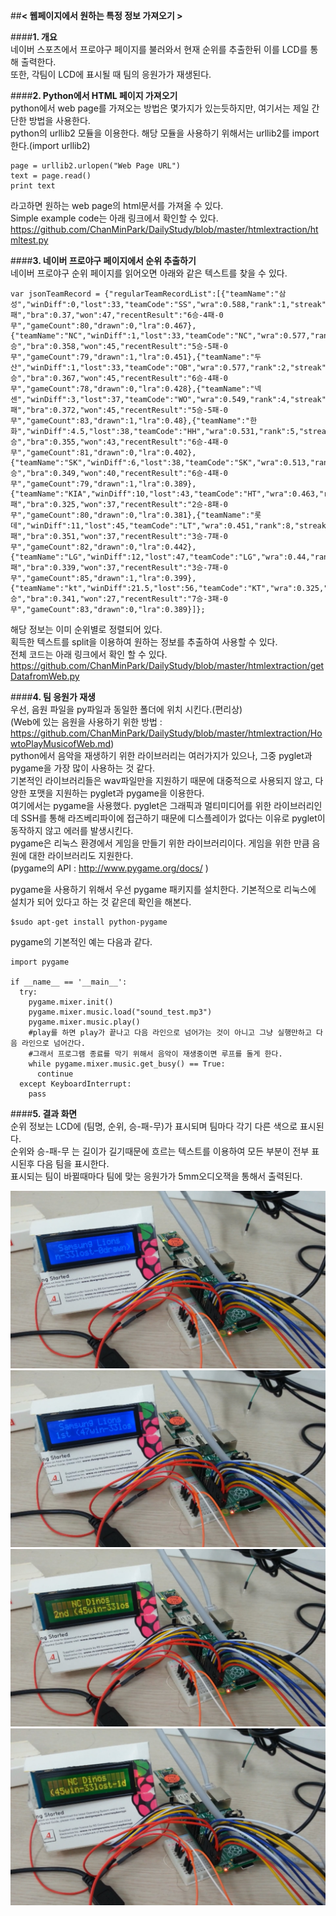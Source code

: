 ##**< 웹페이지에서 원하는 특정 정보 가져오기 >**  
  
####**1. 개요**  
네이버 스포츠에서 프로야구 페이지를 불러와서 현재 순위를 추출한뒤 이를 LCD를 통해 출력한다.  
또한, 각팀이 LCD에 표시될 때 팀의 응원가가 재생된다.
  
####**2. Python에서 HTML 페이지 가져오기**  
python에서 web page를 가져오는 방법은 몇가지가 있는듯하지만, 여기서는 제일 간단한 방법을 사용한다.  
python의 urllib2 모듈을 이용한다. 해당 모듈을 사용하기 위해서는 urllib2를 import한다.(import urllib2)  

    page = urllib2.urlopen("Web Page URL")
    text = page.read()
    print text

라고하면 원하는 web page의 html문서를 가져올 수 있다.  
Simple example code는 아래 링크에서 확인할 수 있다.  
https://github.com/ChanMinPark/DailyStudy/blob/master/htmlextraction/htmltest.py  

####**3. 네이버 프로야구 페이지에서 순위 추출하기**  
네이버 프로야구 순위 페이지를 읽어오면 아래와 같은 텍스트를 찾을 수 있다.  

    var jsonTeamRecord = {"regularTeamRecordList":[{"teamName":"삼성","winDiff":0,"lost":33,"teamCode":"SS","wra":0.588,"rank":1,"streak":"2패","bra":0.37,"won":47,"recentResult":"6승-4패-0무","gameCount":80,"drawn":0,"lra":0.467},{"teamName":"NC","winDiff":1,"lost":33,"teamCode":"NC","wra":0.577,"rank":2,"streak":"3승","bra":0.358,"won":45,"recentResult":"5승-5패-0무","gameCount":79,"drawn":1,"lra":0.451},{"teamName":"두산","winDiff":1,"lost":33,"teamCode":"OB","wra":0.577,"rank":2,"streak":"3승","bra":0.367,"won":45,"recentResult":"6승-4패-0무","gameCount":78,"drawn":0,"lra":0.428},{"teamName":"넥센","winDiff":3,"lost":37,"teamCode":"WO","wra":0.549,"rank":4,"streak":"2패","bra":0.372,"won":45,"recentResult":"5승-5패-0무","gameCount":83,"drawn":1,"lra":0.48},{"teamName":"한화","winDiff":4.5,"lost":38,"teamCode":"HH","wra":0.531,"rank":5,"streak":"2승","bra":0.355,"won":43,"recentResult":"6승-4패-0무","gameCount":81,"drawn":0,"lra":0.402},{"teamName":"SK","winDiff":6,"lost":38,"teamCode":"SK","wra":0.513,"rank":6,"streak":"2승","bra":0.349,"won":40,"recentResult":"6승-4패-0무","gameCount":79,"drawn":1,"lra":0.389},{"teamName":"KIA","winDiff":10,"lost":43,"teamCode":"HT","wra":0.463,"rank":7,"streak":"4패","bra":0.325,"won":37,"recentResult":"2승-8패-0무","gameCount":80,"drawn":0,"lra":0.381},{"teamName":"롯데","winDiff":11,"lost":45,"teamCode":"LT","wra":0.451,"rank":8,"streak":"3패","bra":0.351,"won":37,"recentResult":"3승-7패-0무","gameCount":82,"drawn":0,"lra":0.442},{"teamName":"LG","winDiff":12,"lost":47,"teamCode":"LG","wra":0.44,"rank":9,"streak":"2패","bra":0.339,"won":37,"recentResult":"3승-7패-0무","gameCount":85,"drawn":1,"lra":0.399},{"teamName":"kt","winDiff":21.5,"lost":56,"teamCode":"KT","wra":0.325,"rank":10,"streak":"2승","bra":0.341,"won":27,"recentResult":"7승-3패-0무","gameCount":83,"drawn":0,"lra":0.389}]};
  
해당 정보는 이미 순위별로 정렬되어 있다.  
획득한 텍스트를 split을 이용하여 원하는 정보를 추출하여 사용할 수 있다.  
전체 코드는 아래 링크에서 확인 할 수 있다.  
https://github.com/ChanMinPark/DailyStudy/blob/master/htmlextraction/getDatafromWeb.py  

####**4. 팀 응원가 재생**  
우선, 음원 파일을 py파일과 동일한 폴더에 위치 시킨다.(편리상)  
(Web에 있는 음원을 사용하기 위한 방법 : https://github.com/ChanMinPark/DailyStudy/blob/master/htmlextraction/HowtoPlayMusicofWeb.md)  
python에서 음악을 재생하기 위한 라이브러리는 여러가지가 있으나, 그중 pyglet과 pygame을 가장 많이 사용하는 것 같다.  
기본적인 라이브러리들은 wav파일만을 지원하기 때문에 대중적으로 사용되지 않고, 다양한 포맷을 지원하는 pyglet과 pygame을 이용한다.  
여기에서는 pygame을 사용했다. pyglet은 그래픽과 멀티미디어를 위한 라이브러리인데 SSH를 통해 라즈베리파이에 접근하기 때문에 디스플레이가 없다는 이유로 pyglet이 동작하지 않고 에러를 발생시킨다.  
pygame은 리눅스 환경에서 게임을 만들기 위한 라이브러리이다. 게임을 위한 만큼 음원에 대한 라이브러리도 지원한다.  
(pygame의 API : http://www.pygame.org/docs/ )  
  
pygame을 사용하기 위해서 우선 pygame 패키지를 설치한다. 기본적으로 리눅스에 설치가 되어 있다고 하는 것 같은데 확인을 해본다.  

    $sudo apt-get install python-pygame
pygame의 기본적인 예는 다음과 같다.  

    import pygame  
    
    if __name__ == '__main__':
      try:
        pygame.mixer.init()
        pygame.mixer.music.load("sound_test.mp3")
        pygame.mixer.music.play()
        #play를 하면 play가 끝나고 다음 라인으로 넘어가는 것이 아니고 그냥 실행만하고 다음 라인으로 넘어간다.
        #그래서 프로그램 종료를 막기 위해서 음악이 재생중이면 루프를 돌게 한다.
        while pygame.mixer.music.get_busy() == True:
          continue
      except KeyboardInterrupt:
        pass


####**5. 결과 화면**  
순위 정보는 LCD에 (팀명, 순위, 승-패-무)가 표시되며 팀마다 각기 다른 색으로 표시된다.  
순위와 승-패-무 는 길이가 길기때문에 흐르는 텍스트를 이용하여 모든 부분이 전부 표시된후 다음 팀을 표시한다.  
표시되는 팀이 바뀔때마다 팀에 맞는 응원가가 5mm오디오잭을 통해서 출력된다.

![](../RefImage/baseballrank_1.jpg)  
![](../RefImage/baseballrank_2.jpg)  
![](../RefImage/baseballrank_3.jpg)  
![](../RefImage/baseballrank_4.jpg)  
  
